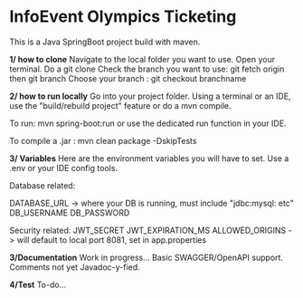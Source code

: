 # InfoEvent Olympics Ticketing

This is a Java SpringBoot project build with maven.

**1/ how to clone**
Navigate to the local folder you want to use. 
Open your terminal. 
Do a git clone
Check the branch you want to use: git fetch origin then git branch
Choose your branch : git checkout branchname


**2/ how to run locally**
Go into your project folder. Using a terminal or an IDE, use the "build/rebuild project" feature or do a mvn compile.

To run: mvn spring-boot:run or use the dedicated run function in your IDE.

To compile a .jar : mvn clean package -DskipTests


**3/ Variables**
Here are the environment variables you will have to set. Use a .env or your IDE config tools.

Database related: 

DATABASE_URL -> where your DB is running, must include "jdbc:mysql: etc"
DB_USERNAME
DB_PASSWORD

Security related: 
JWT_SECRET
JWT_EXPIRATION_MS
ALLOWED_ORIGINS -> will default to local port 8081, set in app.properties


**3/Documentation**
Work in progress... Basic SWAGGER/OpenAPI support. 
Comments not yet Javadoc-y-fied. 

**4/Test**
To-do... 
